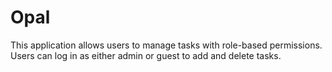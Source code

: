 # Opal
This application allows users to manage tasks with role-based permissions. Users can log in as either admin or guest to add and delete tasks.